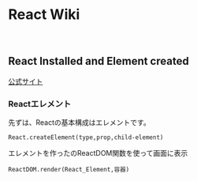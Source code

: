<h1>React Wiki</h1>
</br>
<h2>React Installed and Element created</h2>
<a href="https://reactjs.org/docs/cdn-links.html">公式サイト</a>
<h3>Reactエレメント</h3>
先ずは、Reactの基本構成はエレメントです。

```
React.createElement(type,prop,child-element)
```

エレメントを作ったのReactDOM関数を使って画面に表示

```
ReactDOM.render(React_Element,容器)
```
